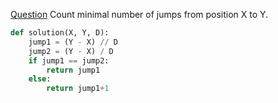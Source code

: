 [Question](https://app.codility.com/programmers/lessons/3-time_complexity/frog_jmp/)
Count minimal number of jumps from position X to Y.
```python
def solution(X, Y, D):
    jump1 = (Y - X) // D
    jump2 = (Y - X) / D
    if jump1 == jump2:
        return jump1
    else:
        return jump1+1
```
